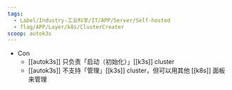```yaml
---
tags:
  - Label/Industry-工业科学/IT/APP/Server/Self-hosted
  - flag/APP/Layer/k8s/ClusterCreater
scoop: autok3s
---
```


- Con
    - [[autok3s]] 只负责「启动（初始化）」[[k3s]] cluster
    - [[autok3s]] 不支持「管理」[[k3s]] cluster，但可以用其他 [[k8s]] 面板来管理
